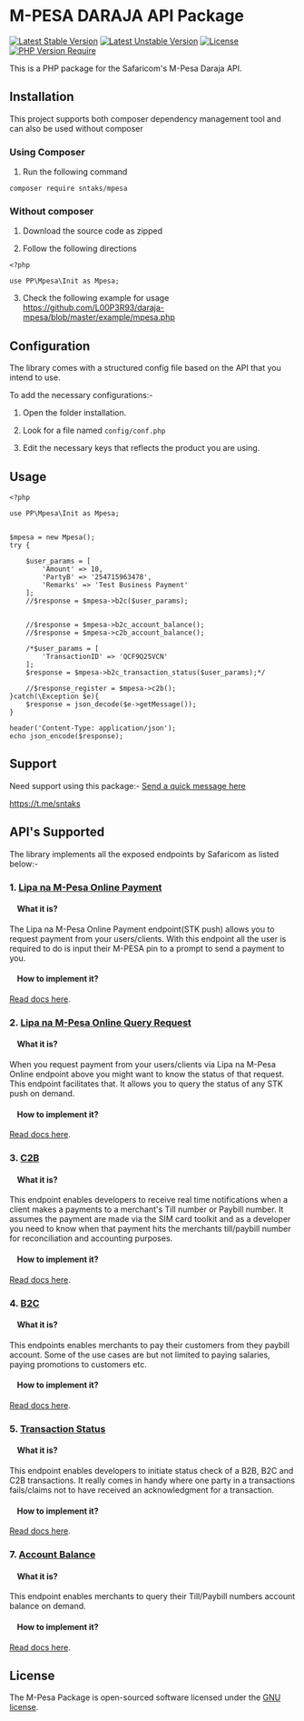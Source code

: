 # M-PESA DARAJA API Package
[![Latest Stable Version](http://poser.pugx.org/phpunit/phpunit/v)](https://packagist.org/packages/phpunit/phpunit)
[![Latest Unstable Version](http://poser.pugx.org/phpunit/phpunit/v/unstable)](https://packagist.org/packages/phpunit/phpunit) 
[![License](http://poser.pugx.org/phpunit/phpunit/license)](https://packagist.org/packages/phpunit/phpunit) 
[![PHP Version Require](http://poser.pugx.org/phpunit/phpunit/require/php)](https://packagist.org/packages/phpunit/phpunit)

This is a PHP package for the Safaricom's M-Pesa Daraja API.  

## Installation

This project supports both composer dependency management tool and can also be used without composer

### Using Composer
1. Run the following command
```
composer require sntaks/mpesa
```
### Without composer

1. Download the source code as zipped 

2. Follow the following directions
``` 
<?php

use PP\Mpesa\Init as Mpesa;
```
3. Check the following example for usage https://github.com/L00P3R93/daraja-mpesa/blob/master/example/mpesa.php

## Configuration

The library comes with a structured config file based on the API that you intend to use.

To add the necessary configurations:-
1. Open the folder installation.

2. Look for a file named `config/conf.php`

3. Edit the necessary keys that reflects the product you are using.


## Usage
```
<?php

use PP\Mpesa\Init as Mpesa;


$mpesa = new Mpesa();
try {

    $user_params = [
        'Amount' => 10,
        'PartyB' => '254715963478',
        'Remarks' => 'Test Business Payment'
    ];
    //$response = $mpesa->b2c($user_params);


    //$response = $mpesa->b2c_account_balance();
    //$response = $mpesa->c2b_account_balance();

    /*$user_params = [
        'TransactionID' => 'QCF9Q25VCN'
    ];
    $response = $mpesa->b2c_transaction_status($user_params);*/

    //$response_register = $mpesa->c2b();
}catch(\Exception $e){
    $response = json_decode($e->getMessage());
}

header('Content-Type: application/json');
echo json_encode($response);
```
## Support
Need support using this package:- 
[Send a quick message here](https://t.me/sntaks)

https://t.me/sntaks

## API's Supported
The library implements all the exposed endpoints by Safaricom as listed below:-

### 1. [Lipa na M-Pesa Online Payment](https://developer.safaricom.co.ke/docs#lipa-na-m-pesa-online-payment)
#### &nbsp; &nbsp; What it is?
The Lipa na M-Pesa Online Payment endpoint(STK push) allows you to request payment from your users/clients. With this endpoint all the user is required to do is input their M-PESA pin to a prompt to send a payment to you. 
#### &nbsp; &nbsp; How to implement it?
[Read docs here](docs/LipaNaMpesaOnline.md).

### 2. [Lipa na M-Pesa Online Query Request](https://developer.safaricom.co.ke/docs#lipa-na-m-pesa-online-query-request)
#### &nbsp; &nbsp; What it is?
When you request payment from your users/clients via Lipa na M-Pesa Online endpoint above you might want to know the status of that request. This endpoint facilitates that. It allows you to query the status of any STK push on demand. 
#### &nbsp; &nbsp; How to implement it?
[Read docs here](docs/LipaNaMpesaOnlineQuery.md).

### 3. [C2B](https://developer.safaricom.co.ke/docs#c2b-api)
#### &nbsp; &nbsp; What it is?
This endpoint enables developers to receive real time notifications when a client makes a payments to a merchant's Till number or Paybill number. It assumes the payment are made via the SIM card toolkit and as a developer you need to know when that payment hits the merchants till/paybill number for reconciliation and accounting purposes.
#### &nbsp; &nbsp; How to implement it?
[Read docs here](docs/C2B.md).

### 4. [B2C](https://developer.safaricom.co.ke/docs#b2c-api)
#### &nbsp; &nbsp; What it is?
This endpoints enables merchants to pay their customers from they paybill account. Some of the use cases are but not limited to paying salaries, paying promotions to customers etc.
#### &nbsp; &nbsp; How to implement it?
[Read docs here](docs/B2C.md).

### 5. [Transaction Status](https://developer.safaricom.co.ke/docs#transaction-status)
#### &nbsp; &nbsp; What it is?
This endpoint enables developers to initiate status check of a B2B, B2C and C2B transactions. It really comes in handy where one party in a transactions fails/claims not to have received an acknowledgment for a transaction.
#### &nbsp; &nbsp; How to implement it?
[Read docs here](docs/TransactionStatus.md).


### 7. [Account Balance](https://developer.safaricom.co.ke/docs#account-balance-api)
#### &nbsp; &nbsp; What it is?
This endpoint enables merchants to query their Till/Paybill numbers account balance on demand.
#### &nbsp; &nbsp; How to implement it?
[Read docs here](docs/AccountBalance.md).


## License

The M-Pesa Package is open-sourced software licensed under the [GNU license](http://opensource.org/licenses/MIT).

